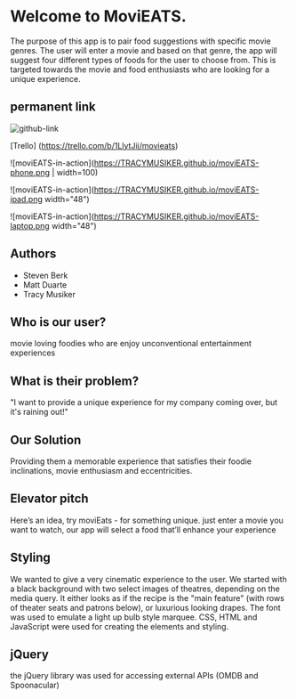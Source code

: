 # Welcome to MoviEATS.

The purpose of this app is to pair food suggestions with specific movie genres. The user will enter a movie and based on that genre, the app will suggest four different types of foods for the user to choose from. This is targeted towards the movie and food enthusiasts who are looking for a unique experience. 

## permanent link
![github-link](https://TRACYMUSIKER.github.io)

[Trello]
(https://trello.com/b/1LlytJij/movieats)

![moviEATS-in-action](https://TRACYMUSIKER.github.io/moviEATS-phone.png | width=100)

![moviEATS-in-action](https://TRACYMUSIKER.github.io/moviEATS-ipad.png width="48")

![moviEATS-in-action](https://TRACYMUSIKER.github.io/moviEATS-laptop.png width="48")


## Authors
* Steven Berk
* Matt Duarte
* Tracy Musiker

## Who is our user?
movie loving foodies who are enjoy unconventional entertainment experiences

## What is their problem?
"I want to provide a unique experience for my company coming over, but it's raining out!"

## Our Solution
Providing them a memorable experience that satisfies their foodie inclinations, movie enthusiasm and eccentricities.

## Elevator pitch 
Here’s an idea, try moviEats - for something unique. just enter a movie you want to watch, our app will select a food that’ll enhance your experience

## Styling
We wanted to give a very cinematic experience to the user. We started with a black background with two select images of theatres, depending on the media query. It either looks as if the recipe is the "main feature" (with rows of theater seats and patrons below), or luxurious looking drapes. The font was used to emulate a light up bulb style marquee. CSS, HTML and JavaScript were used for creating the elements and styling.

## jQuery
the jQuery library was used for accessing external APIs (OMDB and Spoonacular)

